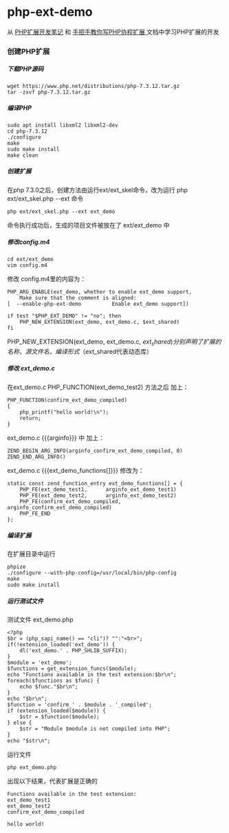 # php-ext-demo

从 [PHP扩展开发笔记](https://github.com/php-extension-research/php-ext) 和 [手把手教你写PHP协程扩展 ](https://github.com/php-extension-research/study) 文档中学习PHP扩展的开发

### 创建PHP扩展

##### 下载PHP源码

    wget https://www.php.net/distributions/php-7.3.12.tar.gz
    tar -zxvf php-7.3.12.tar.gz

##### 编译PHP

    sudo apt install libxml2 libxml2-dev
    cd php-7.3.12
    ./configure
    make 
    sudo make install
    make clean

##### 创建扩展

在php 7.3.0之后，创建方法由运行ext/ext_skel命令，改为运行 php ext/ext_skel.php --ext <name> 命令

    php ext/ext_skel.php --ext ext_demo

命令执行成功后，生成的项目文件被放在了 ext/ext_demo 中

##### 修改config.m4

    cd ext/ext_demo
    vim config.m4

修改 config.m4里的内容为：

    PHP_ARG_ENABLE(ext_demo, whether to enable ext_demo support,
        Make sure that the comment is aligned:
    [  --enable-php-ext-demo          Enable ext_demo support])

    if test "$PHP_EXT_DEMO" != "no"; then
        PHP_NEW_EXTENSION(ext_demo, ext_demo.c, $ext_shared)
    fi

PHP_NEW_EXTENSION(ext_demo, ext_demo.c, $ext_shared) 分别声明了扩展的名称，源文件名，编译形式（$ext_shared代表动态库）

##### 修改 ext_demo.c

在ext_demo.c  PHP_FUNCTION(ext_demo_test2) 方法之后 加上：

    PHP_FUNCTION(confirm_ext_demo_compiled)
    {
        php_printf("hello world!\n");
        return;
    }
    
ext_demo.c {{{arginfo}}} 中 加上：
    
    ZEND_BEGIN_ARG_INFO(arginfo_confirm_ext_demo_compiled, 0)
    ZEND_END_ARG_INFO()

ext_demo.c {{{ext_demo_functions[]}}} 修改为：

    static const zend_function_entry ext_demo_functions[] = {
	    PHP_FE(ext_demo_test1,		arginfo_ext_demo_test1)
	    PHP_FE(ext_demo_test2,		arginfo_ext_demo_test2)
	    PHP_FE(confirm_ext_demo_compiled,		arginfo_confirm_ext_demo_compiled)
	    PHP_FE_END
    };

##### 编译扩展

在扩展目录中运行

    phpize
    ./configure --with-php-config=/usr/local/bin/php-config
    make
    sudo make install

##### 运行测试文件

测试文件 ext_demo.php

    <?php
    $br = (php_sapi_name() == "cli")? "":"<br>";
    if(!extension_loaded('ext_demo')) {
    	dl('ext_demo.' . PHP_SHLIB_SUFFIX);
    }
    $module = 'ext_demo';
    $functions = get_extension_funcs($module);
    echo "Functions available in the test extension:$br\n";
    foreach($functions as $func) {
        echo $func."$br\n";
    }
    echo "$br\n";
    $function = 'confirm_' . $module . '_compiled';
    if (extension_loaded($module)) {
    	$str = $function($module);
    } else {
    	$str = "Module $module is not compiled into PHP";
    }
    echo "$str\n";

运行文件

    php ext_demo.php

出现以下结果，代表扩展是正确的

    Functions available in the test extension:
    ext_demo_test1
    ext_demo_test2
    confirm_ext_demo_compiled

    hello world!



